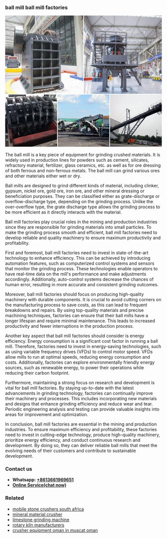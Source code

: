 <h3>ball mill ball mill factories</h3><img src='1708589165.jpg' alt=''><p>The ball mill is a key piece of equipment for grinding crushed materials. It is widely used in production lines for powders such as cement, silicates, refractory material, fertilizer, glass ceramics, etc. as well as for ore dressing of both ferrous and non-ferrous metals. The ball mill can grind various ores and other materials either wet or dry.</p><p>Ball mills are designed to grind different kinds of material, including clinker, gypsum, nickel ore, gold ore, iron ore, and other mineral dressing or beneficiation purposes. They can be classified either as grate-discharge or overflow-discharge type, depending on the grinding process. Unlike the over-overflow type, the grate discharge type allows the grinding process to be more efficient as it directly interacts with the material.</p><p>Ball mill factories play crucial roles in the mining and production industries since they are responsible for grinding materials into small particles. To make the grinding process smooth and efficient, ball mill factories need to develop reliable and quality machinery to ensure maximum productivity and profitability.</p><p>First and foremost, ball mill factories need to invest in state-of-the-art technology to enhance efficiency. This can be achieved by introducing automation features, such as computerized control systems and sensors that monitor the grinding process. These technologies enable operators to have real-time data on the mill's performance and make adjustments accordingly. Additionally, auto-control systems decrease the chances of human error, resulting in more accurate and consistent grinding outcomes.</p><p>Moreover, ball mill factories should focus on producing high-quality machinery with durable components. It is crucial to avoid cutting corners on the manufacturing process to save costs, as this can lead to frequent breakdowns and repairs. By using top-quality materials and precise machining techniques, factories can ensure that their ball mills have a longer lifespan and require minimal maintenance. This leads to increased productivity and fewer interruptions in the production process.</p><p>Another key aspect that ball mill factories should consider is energy efficiency. Energy consumption is a significant cost factor in running a ball mill. Therefore, factories need to invest in energy-saving technologies, such as using variable frequency drives (VFDs) to control motor speed. VFDs allow mills to run at optimal speeds, reducing energy consumption and costs. Additionally, factories can explore environmentally friendly energy sources, such as renewable energy, to power their operations while reducing their carbon footprint.</p><p>Furthermore, maintaining a strong focus on research and development is vital for ball mill factories. By staying up-to-date with the latest advancements in grinding technology, factories can continually improve their machinery and processes. This includes incorporating new materials and designs that enhance grinding efficiency and reduce wear and tear. Periodic engineering analysis and testing can provide valuable insights into areas for improvement and optimization.</p><p>In conclusion, ball mill factories are essential in the mining and production industries. To ensure maximum efficiency and profitability, these factories need to invest in cutting-edge technology, produce high-quality machinery, prioritize energy efficiency, and conduct continuous research and development. By doing so, they can deliver reliable ball mills that meet the evolving needs of their customers and contribute to sustainable development.</p><h3>Contact us</h3><ul><li><strong>Whatsapp:&nbsp;<a href="https://wa.me/8613661969651">+8613661969651</a></strong></li><li><a href="https://swt.shibang-china.com/?git&amp;zhl&amp;ball mill ball mill factories"><strong>Online Service(chat now)</strong></a></li></ul><h3>Related</h3><ul><li><a href='mobile stone crushers south africa.md'>mobile stone crushers south africa</a></li><li><a href='mineral material crusher.md'>mineral material crusher</a></li><li><a href='limestone grinding machine.md'>limestone grinding machine</a></li><li><a href='rotary kiln manufacturers.md'>rotary kiln manufacturers</a></li><li><a href='crusher equipment oman in muscat oman.md'>crusher equipment oman in muscat oman</a></li></ul>